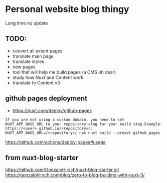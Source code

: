 # Personal website blog thingy

Long time no update


## TODO:

- convert all extant pages
- translate main page
- translate styles
- new pages
- tool that will help me build pages (a CMS oh dear)
- study how Nuxt and Content work
- translate to Content v3

## github pages deployment

- https://nuxt.com/deploy/github-pages

```
If you are not using a custom domain, you need to set NUXT_APP_BASE_URL to your repository-slug for your build step.Example: https://<user>.github.io/<repository>/: NUXT_APP_BASE_URL=/<repository>/ npx nuxt build --preset github_pages
```

https://github.com/actions/deploy-pages#usage




## from nuxt-blog-starter

<https://github.com/GonzaloHirsch/nuxt-blog-starter.git>
<https://gonzalohirsch.com/blog/zero-to-blog-building-with-nuxt-3/>